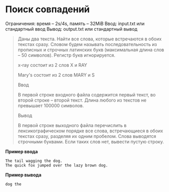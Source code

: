 # Поиск совпадений

Ограничения: время – 2s/4s, память – 32MiB Ввод: input.txt или стандартный ввод Вывод: output.txt или стандартный вывод

> Даны два текста. Найти все слова, которые встречаются в обоих текстах сразу. Словом будем называть последовательность из прописных и строчных латинских букв (максимальная длина слов – 50 символов). Регистр букв игнорируется.
>
> x-ray состоит из 2 слов X и RAY
>
> Mary's состоит из 2 слов MARY и S
>
> Ввод
>
> В первой строке входного файла содержится первый текст, во второй строке – второй текст. Длина любого из текстов не превышает 100000 символов.
>
> Вывод
>
> В первой строке выходного файла перечислить в лексикографическом порядке все слова, встречающиеся в обоих текстах сразу, разделяя их одним пробелом. Слова выводятся строчными буквами. Если таких слов нет, вывести пустую строку.

**Пример ввода**
```
The tail wagging the dog.
The quick fox jumped over the lazy brown dog.
```
**Пример вывода**
```
dog the
```
